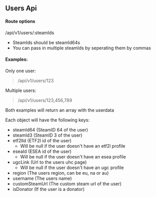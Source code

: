 ## Users Api

#### Route options

/api/v1/users/:steamIds

- SteamIds should be steamId64s
- You can pass in multiple steamIds by seperating them by commas
 
#### Examples:
 
Only one user:
> /api/v1/users/123
 
Multiple users:
> /api/v1/users/123,456,789
 
Both examples will return an array with the userdata

Each object will have the following keys:

- steamId64 (SteamID 64 of the user)
- steamId3 (SteamID 3 of the user)
- etf2lId (ETF2l id of the user)
  - Will be null if the user doesn't have an etf2l profile
- eseaId (ESEA id of the user)
  - Will be null if the user doesn't have an esea profile
- ugcLink (Url to the users uhc page)
  - Will be null if the user doesn't have an ugc profile
- region (The users region, can be eu, na or au)
- username (The users name)
- customSteamUrl (The custom steam url of the user)
- isDonator (If the user is a donator)

